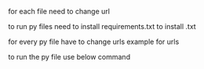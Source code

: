 for each file need to change url

to run py files need to install requirements.txt
to install .txt  
<!-- commnd......        pip install -r requirements.txt       -->

for every py file have to change urls
example for urls


<!-- start_urls = ['https://www.jaycar.com.au/', 'https://www.similarsites.com/site/jaycar.com.au']  -->
 
 to run the py file use below command
  
<!--  python <filename>  -->
 
<!--   example   ....     <      python  bigband.py      > -->




